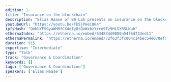 ```yaml
---
edition: 1
title: "Insurance on the blockchain"
description: "Elias Haase of B9 Lab presents on insurance on the blockchain."
youtubeUrl: "https://youtu.be/Tk5jPHei8R4"
ipfsHash: "QmbbYFSGyaWHHfCX4ofy8tQoWxbzYrrn9Tz9HLSXRSLNuh"
ethernaIndex: "https://etherna.io/embed/634834d0080a54f6d733ed11"
ethernaPermalink: "https://etherna.io/embed/72f63f3fc004c14bec54e070efaed787ab256cdef9ab971841e1bf7161ad676a"
duration: 915
expertise: "Intermediate"
type: "Talk"
track: "Governance & Coordination"
keywords: []
tags: ['Governance & Coordination']
speakers: ['Elias Haase']
---
```

